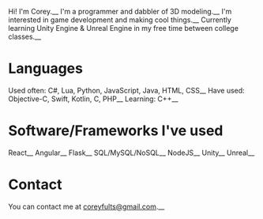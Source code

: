 Hi! I'm Corey.__
I'm a programmer and dabbler of 3D modeling.__
I'm interested in game development and making cool things.__
Currently learning Unity Engine & Unreal Engine in my free time between college classes.__

# Languages 
Used often: C#, Lua, Python, JavaScript, Java, HTML, CSS__ 
Have used: Objective-C, Swift, Kotlin, C, PHP__
Learning: C++__

# Software/Frameworks I've used
React__
Angular__
Flask__
SQL/MySQL/NoSQL__
NodeJS__
Unity__
Unreal__

# Contact
You can contact me at coreyfults@gmail.com.__

<!---
Fenrisulvur/Fenrisulvur is a ✨ special ✨ repository because its `README.md` (this file) appears on your GitHub profile.
You can click the Preview link to take a look at your changes.
--->
